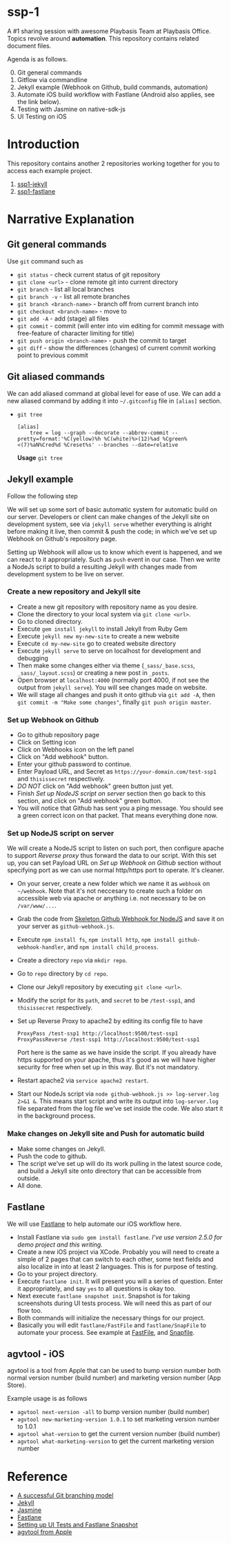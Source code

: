 # ssp-1

A #1 sharing session with awesome Playbasis Team at Playbasis Office.
Topics revolve around **automation**. This repository contains related document files.

Agenda is as follows.

0. Git general commands
1. Gitflow via commandline
2. Jekyll example (Webhook on Github, build commands, automation)
3. Automate iOS build workflow with Fastlane (Android also applies, see the link below).
4. Testing with Jasmine on native-sdk-js
5. UI Testing on iOS

# Introduction

This repository contains another 2 repositories working together for you to access each example project.

1. [ssp1-jekyll](https://github.com/haxpor/ssp1-jekyll)
2. [ssp1-fastlane](https://github.com/haxpor/ssp1-fastlane)

# Narrative Explanation

## Git general commands

Use `git` command such as

* `git status` - check current status of git repository
* `git clone <url>` - clone remote git into current directory
* `git branch` - list all local branches
* `git branch -v` - list all remote branches
* `git branch <branch-name>` - branch off from current branch into <branch-name>
* `git checkout <branch-name>` - move to <branch-name>
* `git add -A` - add (stage) all files
* `git commit` - commit (will enter into vim editing for commit message with free-feature of character limiting for title)
* `git push origin <branch-name>` - push the commit to target <branch-name>
* `git diff` - show the differences (changes) of current commit working point to previous commit

## Git aliased commands

We can add aliased command at global level for ease of use.
We can add a new aliased command by adding it into `~/.gitconfig` file in `[alias]` section.

* `git tree`

   ```
   [alias]
       tree = log --graph --decorate --abbrev-commit --pretty=format:'%C(yellow)%h %C(white)%>(12)%ad %Cgreen%<(7)%aN%Cred%d %Creset%s' --branches --date=relative
   ```

   **Usage**
   `git tree`

## Jekyll example

Follow the following step

We will set up some sort of basic automatic system for automatic build on our server.
Developers or client can make changes of the Jekyll site on development system, see via `jekyll serve` whether everything is alright before making it live, then commit & push the code; in which we've set up Webhook on Github's repository page.

Setting up Webhook will allow us to know which event is happened, and we can react to it appropriately. Such as `push` event in our case.
Then we write a NodeJs script to build a resulting Jekyll with changes made from development system to be live on server.

### Create a new repository and Jekyll site

* Create a new git repository with repository name as you desire.
* Clone the directory to your local system via `git clone <url>`.
* Go to cloned directory.
* Execute `gem install jekyll` to install Jekyll from Ruby Gem
* Execute `jekyll new my-new-site` to create a new website
* Execute `cd my-new-site` go to created website directory
* Execute `jekyll serve` to serve on localhost for development and debugging
* Then make some changes either via theme (`_sass/_base.scss`, `_sass/_layout.scss`) or creating a new post in `_posts`.
* Open browser at `localhost:4000` (normally port 4000, if not see the output from `jekyll serve`). You will see changes made on website.
* We will stage all changes and push it onto github via `git add -A`, then `git commit -m "Make some changes"`, finally `git push origin master`.

### Set up Webhook on Github

* Go to github repository page
* Click on Setting icon
* Click on Webhooks icon on the left panel
* Click on "Add webhook" button.
* Enter your github password to continue.
* Enter Payload URL, and Secret as `https://your-domain.com/test-ssp1` and `thisissecret` respectively. 
* *DO NOT* click on "Add webhook" green button just yet.
* Finish *Set up NodeJS script on server* section then go back to this section, and click on "Add webhook" green button.
* You will notice that Github has sent you a ping message. You should see a green correct icon on that packet. That means everything done now.

### Set up NodeJS script on server

We will create a NodeJS script to listen on such port, then configure apache to support *Reverse proxy* thus forward the data to our script.
With this set up, you can set Payload URL on *Set up Webhook on Github* section without specifying port as we can use normal http/https port to operate. It's cleaner.

* On your server, create a new folder which we name it as `webhook` on `~/webhook`. Note that it's not neccesary to create such a folder on accessible web via apache or anything i.e. not necessary to be on `/var/www/...`.
* Grab the code from [Skeleton Github Webhook for NodeJS](https://gist.github.com/haxpor/ad3dd6f099c6b8bd3c80ab8fb54b836b) and save it on your server as `github-webhook.js`.
* Execute `npm install fs`, `npm install http`, `npm install github-webhook-handler`, and `npm install child_process`.
* Create a directory `repo` via `mkdir repo`.
* Go to `repo` directory by `cd repo`.
* Clone our Jekyll repository by executing `git clone <url>`.
* Modify the script for its `path`, and `secret` to be `/test-ssp1`, and `thisissecret` respectively.
* Set up Reverse Proxy to apache2 by editing its config file to have 
   
   ```
   ProxyPass /test-ssp1 http://localhost:9500/test-ssp1
   ProxyPassReverse /test-ssp1 http://localhost:9500/test-ssp1
   ```

   Port here is the same as we have inside the script. If you already have https supported on your apache, thus it's good as we will have higher security for free when set up in this way. But it's not mandatory.
* Restart apache2 via `service apache2 restart`.
* Start our NodeJs script via `node github-webhook.js >> log-server.log 2>&1 &`. This means start script and write its output into `log-server.log` file separated from the log file we've set inside the code. We also start it in the background process.

### Make changes on Jekyll site and Push for automatic build

* Make some changes on Jekyll.
* Push the code to github.
* The script we've set up will do its work pulling in the latest source code, and build a Jekyll site onto directory that can be accessible from outside.
* All done.

## Fastlane

We will use [Fastlane](https://fastlane.tools/) to help automate our iOS workflow here.

* Install Fastlane via `sudo gem install fastlane`. *I've use version 2.5.0 for demo project and this writing.*
* Create a new iOS project via XCode.
   Probably you will need to create a simple of 2 pages that can switch to each other, some text fields and also localize in into at least 2 languages. This is for purpose of testing.
* Go to your project directory.
* Execute `fastlane init`. It will present you will a series of question. Enter it appropriately, and say `yes` to all questions is okay too.
* Next execute `fastlane snapshot init`. Snapshot is for taking screenshots during UI tests process. We will need this as part of our flow too.
* Both commands will initialize the necessary things for our project.
* Basically you will edit `fastlane/FastFile` and `fastlane/SnapFile` to automate your process. See example at [FastFile](https://gist.github.com/haxpor/a3c1da624c2256a138e5e6d0e48742c9), and [Snapfile](https://gist.github.com/haxpor/54e82fdb1c8d6f574ee69f129867496e).

## agvtool - iOS

agvtool is a tool from Apple that can be used to bump version number both normal version number (build number) and marketing version number (App Store).

Example usage is as follows

* `agvtool next-version -all` to bump version number (build number)
* `agvtool new-marketing-version 1.0.1` to set marketing version number to 1.0.1
* `agvtool what-version` to get the current version number (build number)
* `agvtool what-marketing-version` to get the current marketing version number

# Reference

* [A successful Git branching model](http://nvie.com/posts/a-successful-git-branching-model/)
* [Jekyll](http://jekyllrb.com/)
* [Jasmine](https://jasmine.github.io/)
* [Fastlane](https://fastlane.tools/)
* [Setting up UI Tests and Fastlane Snapshot](http://ladyandtech.blogspot.com/2016/08/setting-up-ui-tests-and-fastlane.html)
* [agvtool from Apple](https://developer.apple.com/library/content/qa/qa1827/_index.html)
